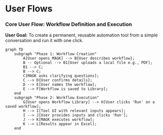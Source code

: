 # User Flows

### Core User Flow: Workflow Definition and Execution

**User Goal:** To create a permanent, reusable automation tool from a simple conversation and run it with one click.

```mermaid
graph TD
    subgraph "Phase 1: Workflow Creation"
        A[User opens MAGK] --> B{User describes workflow};
        B -- Optional --> B1[User uploads a local file e.g., PDF];
        B1 --> C;
        B --> C;
        C[MAGK asks clarifying questions];
        C --> D{User confirms details};
        D --> E[User names the workflow];
        E --> F[Workflow is saved to Library];
    end
    subgraph "Phase 2: Workflow Execution"
        G[User opens Workflow Library] --> H[User clicks 'Run' on a saved workflow];
        H --> I[Tool UI with relevant inputs appears];
        I --> J[User provides inputs and clicks 'Run'];
        J --> K[MAGK executes workflow];
        K --> L[Results appear in Excel];
    end

```
